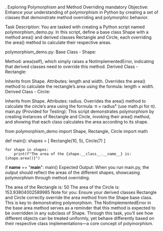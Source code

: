 . Exploring Polymorphism and Method Overriding
mandatory
Objective: Enhance your understanding of polymorphism in Python by creating a set of classes that demonstrate method overriding and polymorphic behavior.

Task Description:
You are tasked with creating a Python script named polymorphism_demo.py. In this script, define a base class Shape with a method area() and derived classes Rectangle and Circle, each overriding the area() method to calculate their respective areas.

polymorphism_demo.py:
Base Class - Shape:

Method: area(self), which simply raises a NotImplementedError, indicating that derived classes need to override this method.
Derived Class - Rectangle:

Inherits from Shape.
Attributes: length and width.
Overrides the area() method to calculate the rectangle’s area using the formula: length × width.
Derived Class - Circle:

Inherits from Shape.
Attributes: radius.
Overrides the area() method to calculate the circle’s area using the formula: π × radius² (use math.pi for π).
main.py (Provided for Testing):
This script demonstrates polymorphism by creating instances of Rectangle and Circle, invoking their area() method, and showing that each class calculates the area according to its shape.

from polymorphism_demo import Shape, Rectangle, Circle
import math

def main():
    shapes = [
        Rectangle(10, 5),
        Circle(7)
    ]

    for shape in shapes:
        print(f"The area of the {shape.__class__.__name__} is: {shape.area()}")

if __name__ == "__main__":
    main()
Expected Output:
When you run main.py, the output should reflect the areas of the different shapes, showcasing polymorphism through method overriding.

The area of the Rectangle is: 50
The area of the Circle is: 153.93804002589985
Note for you:
Ensure your derived classes Rectangle and Circle correctly override the area method from the Shape base class. This is key to demonstrating polymorphism.
The NotImplementedError in the base area method serves as a reminder that this method is expected to be overridden in any subclass of Shape.
Through this task, you’ll see how different objects can be treated uniformly, yet behave differently based on their respective class implementations—a core concept of polymorphism.
